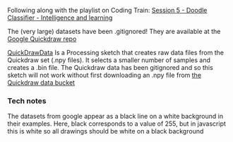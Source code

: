 Following along with the playlist on Coding Train:
[Session 5 - Doodle Classifier - Intelligence and learning](
https://www.youtube.com/playlist?list=PLRqwX-V7Uu6Zs14zKVuTuit6jApJgoYZQ)

The (very large) datasets have been .gitignored! They are available at the [Google Quickdraw repo](https://github.com/googlecreativelab/quickdraw-dataset)

[QuickDrawData](QuickDrawData) Is a Processing sketch that creates raw data files from the Quickdraw set (.npy files). It selects a smaller number of samples and creates a .bin file. The Quickdraw data has been gitignored and so this sketch will not work without first downloading an .npy file from [the Quickdraw data bucket](https://console.cloud.google.com/storage/browser/quickdraw_dataset/full/numpy_bitmap)


### Tech notes
The datasets from google appear as a black line on a white background in their examples. Here, black corresponds to a value of 255, but in javascript this is white so all drawings should be white on a black background
